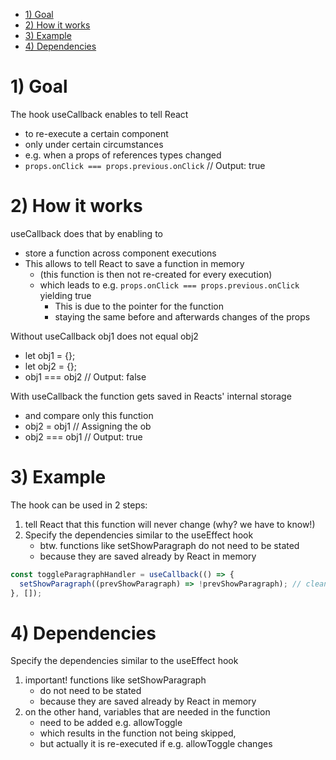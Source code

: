 - [1) Goal](#1-goal)
- [2) How it works](#2-how-it-works)
- [3) Example](#3-example)
- [4) Dependencies](#4-dependencies)

# 1) Goal

The hook useCallback enables to tell React

- to re-execute a certain component
- only under certain circumstances
- e.g. when a props of references types changed
- `props.onClick === props.previous.onClick` // Output: true

# 2) How it works

useCallback does that by enabling to

- store a function across component executions
- This allows to tell React to save a function in memory
  - (this function is then not re-created for every execution)
  - which leads to e.g. `props.onClick === props.previous.onClick` yielding true
    - This is due to the pointer for the function
    - staying the same before and afterwards changes of the props

Without useCallback obj1 does not equal obj2

- let obj1 = {};
- let obj2 = {};
- obj1 === obj2 // Output: false

With useCallback the function gets saved in Reacts' internal storage

- and compare only this function
- obj2 = obj1 // Assigning the ob
- obj2 === obj1 // Output: true

# 3) Example

The hook can be used in 2 steps:

1. tell React that this function will never change (why? we have to know!)
2. Specify the dependencies similar to the useEffect hook
   - btw. functions like setShowParagraph do not need to be stated
   - because they are saved already by React in memory

```javascript
const toggleParagraphHandler = useCallback(() => {
  setShowParagraph((prevShowParagraph) => !prevShowParagraph); // cleaner way to use prevState
}, []);
```

# 4) Dependencies

Specify the dependencies similar to the useEffect hook

1. important! functions like setShowParagraph
   - do not need to be stated
   - because they are saved already by React in memory
2. on the other hand, variables that are needed in the function
   - need to be added e.g. allowToggle
   - which results in the function not being skipped,
   - but actually it is re-executed if e.g. allowToggle changes
